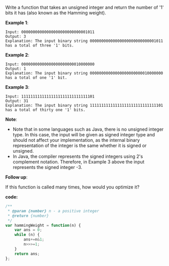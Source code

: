 ﻿Write a function that takes an unsigned integer and return the number of '1' bits it has (also known as the Hamming weight).

**Example 1**:
```
Input: 00000000000000000000000000001011
Output: 3
Explanation: The input binary string 00000000000000000000000000001011 has a total of three '1' bits.
```

**Example 2**:
```
Input: 00000000000000000000000010000000
Output: 1
Explanation: The input binary string 00000000000000000000000010000000 has a total of one '1' bit.
```

**Example 3**:
```
Input: 11111111111111111111111111111101
Output: 31
Explanation: The input binary string 11111111111111111111111111111101 has a total of thirty one '1' bits.
```

**Note**:

- Note that in some languages such as Java, there is no unsigned integer type. In this case, the input will be given as signed integer type and should not affect your implementation, as the internal binary representation of the integer is the same whether it is signed or unsigned.
- In Java, the compiler represents the signed integers using 2's complement notation. Therefore, in Example 3 above the input represents the signed integer -3.
 

**Follow up**:

If this function is called many times, how would you optimize it?


**code:**

```js
/**
 * @param {number} n - a positive integer
 * @return {number}
 */
var hammingWeight = function(n) {
    var ans = 0;
    while (n) {
        ans+=n&1;
        n>>>=1;
    }
    return ans;
};

```

